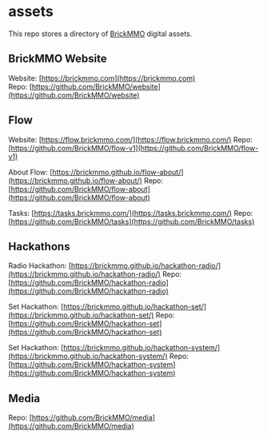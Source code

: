 # assets

<style>@import url("//readme.codeadam.ca/readme.css");</style>

This repo stores a directory of [BrickMMO](http://brickmmo.com/) digital assets.

## BrickMMO Website

Website: [https://brickmmo.com](https://brickmmo.com)  
Repo: [https://github.com/BrickMMO/website](https://github.com/BrickMMO/website)

## Flow

Website: [https://flow.brickmmo.com/](https://flow.brickmmo.com/)
Repo: [https://github.com/BrickMMO/flow-v1](https://github.com/BrickMMO/flow-v1)

About Flow: [https://brickmmo.github.io/flow-about/](https://brickmmo.github.io/flow-about/)
Repo: [https://github.com/BrickMMO/flow-about](https://github.com/BrickMMO/flow-about)

Tasks: [https://tasks.brickmmo.com/](https://tasks.brickmmo.com/)
Repo: [https://github.com/BrickMMO/tasks](https://github.com/BrickMMO/tasks)

## Hackathons

Radio Hackathon: [https://brickmmo.github.io/hackathon-radio/](https://brickmmo.github.io/hackathon-radio/)
Repo: [https://github.com/BrickMMO/hackathon-radio](https://github.com/BrickMMO/hackathon-radio)

Set Hackathon: [https://brickmmo.github.io/hackathon-set/](https://brickmmo.github.io/hackathon-set/)
Repo: [https://github.com/BrickMMO/hackathon-set](https://github.com/BrickMMO/hackathon-set)

Set Hackathon: [https://brickmmo.github.io/hackathon-system/](https://brickmmo.github.io/hackathon-system/)
Repo: [https://github.com/BrickMMO/hackathon-system](https://github.com/BrickMMO/hackathon-system)

## Media

Repo: [https://github.com/BrickMMO/media](https://github.com/BrickMMO/media)


